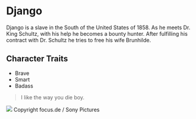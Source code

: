 # Django
Django is a slave in the South of the United States of 1858. As he meets Dr. King Schultz, with his help he becomes a bounty hunter. After fulfilling his contract with Dr. Schultz he tries to free his wife Brunhilde.

## Character Traits
* Brave
* Smart
* Badass

> I like the way you die boy.

<img src="https://p5.focus.de/img/fotos/crop406394/0639636861-cv16_9-w800-h451-oc-q75-p5/Szenenbild-03-1400x984-.jpg"/>
Copyright focus.de / Sony Pictures